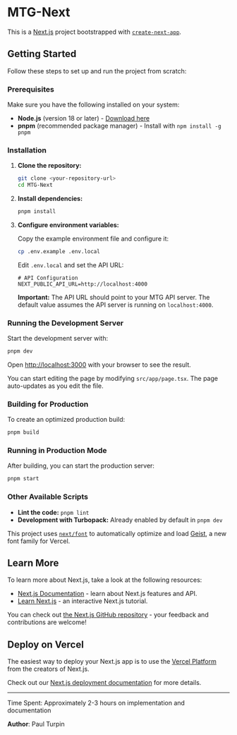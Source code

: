 # MTG-Next

This is a [Next.js](https://nextjs.org) project bootstrapped with [`create-next-app`](https://nextjs.org/docs/app/api-reference/cli/create-next-app).

## Getting Started

Follow these steps to set up and run the project from scratch:

### Prerequisites

Make sure you have the following installed on your system:
- **Node.js** (version 18 or later) - [Download here](https://nodejs.org/)
- **pnpm** (recommended package manager) - Install with `npm install -g pnpm`

### Installation

1. **Clone the repository:**
   ```bash
   git clone <your-repository-url>
   cd MTG-Next
   ```

2. **Install dependencies:**
   ```bash
   pnpm install
   ```

3. **Configure environment variables:**
   
   Copy the example environment file and configure it:
   ```bash
   cp .env.example .env.local
   ```
   
   Edit `.env.local` and set the API URL:
   ```env
   # API Configuration
   NEXT_PUBLIC_API_URL=http://localhost:4000
   ```
   
   **Important:** The API URL should point to your MTG API server. The default value assumes the API server is running on `localhost:4000`.

### Running the Development Server

Start the development server with:

```bash
pnpm dev
```

Open [http://localhost:3000](http://localhost:3000) with your browser to see the result.

You can start editing the page by modifying `src/app/page.tsx`. The page auto-updates as you edit the file.

### Building for Production

To create an optimized production build:

```bash
pnpm build
```

### Running in Production Mode

After building, you can start the production server:

```bash
pnpm start
```

### Other Available Scripts

- **Lint the code:** `pnpm lint`
- **Development with Turbopack:** Already enabled by default in `pnpm dev`

This project uses [`next/font`](https://nextjs.org/docs/app/building-your-application/optimizing/fonts) to automatically optimize and load [Geist](https://vercel.com/font), a new font family for Vercel.

## Learn More

To learn more about Next.js, take a look at the following resources:

- [Next.js Documentation](https://nextjs.org/docs) - learn about Next.js features and API.
- [Learn Next.js](https://nextjs.org/learn) - an interactive Next.js tutorial.

You can check out [the Next.js GitHub repository](https://github.com/vercel/next.js) - your feedback and contributions are welcome!

## Deploy on Vercel

The easiest way to deploy your Next.js app is to use the [Vercel Platform](https://vercel.com/new?utm_medium=default-template&filter=next.js&utm_source=create-next-app&utm_campaign=create-next-app-readme) from the creators of Next.js.

Check out our [Next.js deployment documentation](https://nextjs.org/docs/app/building-your-application/deploying) for more details.

---

Time Spent: Approximately 2-3 hours on implementation and documentation

**Author**: Paul Turpin
